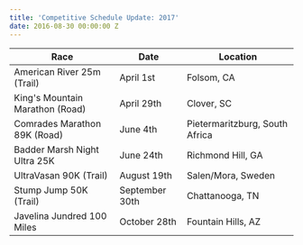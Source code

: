 ```yaml
---
title: 'Competitive Schedule Update: 2017'
date: 2016-08-30 00:00:00 Z
---
```


Race | Date | Location
---- | ---- | --------
American River 25m (Trail) | April 1st | Folsom, CA
King's Mountain Marathon (Road) | April 29th | Clover, SC
Comrades Marathon 89K (Road) | June 4th | Pietermaritzburg, South Africa
Badder Marsh Night Ultra 25K |  June 24th | Richmond Hill, GA
UltraVasan 90K (Trail) | August 19th | Salen/Mora, Sweden
Stump Jump 50K (Trail) | September 30th | Chattanooga, TN
Javelina Jundred 100 Miles | October 28th | Fountain Hills, AZ

